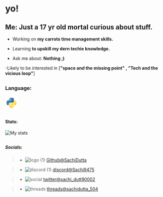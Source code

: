 <h1 align='left'>yo!</h1>


<h2 align="left">Me: Just a 17 yr old mortal curious about stuff.</h2>
  
  


- Working on **my carrots time management skills.**

- Learning **to upskill my dern techie knowledge.**

- Ask me about: **Nothing ;)**

-Likely to be interested in [**"space and the missing point" , "Tech and the vicious loop"**]



## <h3 align="left">Language:</h3>
<p align="left"> <a href="https://www.python.org" target="_blank" rel="noreferrer"> <img src="https://raw.githubusercontent.com/devicons/devicon/master/icons/python/python-original.svg" alt="python" width="40" height="40"/> </a> </p>



## <h4 align='left'>Stats:</h4>

![My stats](https://github-readme-stats.vercel.app/api?username=SachiDutta&theme=dark&rank_icon=github&hide=contribs,prs)




## <h5 align='left'> Socials: </h5>

 
  

> - ![logo (1)](https://github.com/SachiDutta/SachiDutta/assets/109479099/5a4afb3f-cf82-49c3-8d15-2550c6813608)
 [Github@SachiDutta](https://github.com/SachiDutta)

> - ![discord (1)](https://github.com/SachiDutta/SachiDutta/assets/109479099/f4705192-6820-4ea6-9bf9-3a8b2829ba92)
[discord@Sachi9475](https://discord.com/channels/@me)

> - ![social](https://github.com/SachiDutta/SachiDutta/assets/109479099/43cccda4-8142-4236-878f-d3fab181753a)
 [twitter@sachi_dutt90002](https://twitter.com/sachi_dutt90002)

> - ![threads](https://github.com/SachiDutta/SachiDutta/assets/109479099/695b3956-f1dd-4a55-b05c-816e4a5da172)
 [threads@sachidutta_504](https://www.threads.net/@sachidutta_504)

 
    



